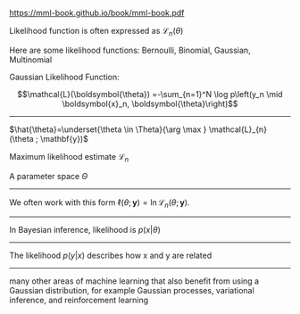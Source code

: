 https://mml-book.github.io/book/mml-book.pdf

Likelihood function is often expressed as $\mathcal{L}_{n}(\theta)$

Here are some likelihood functions: Bernoulli, Binomial, Gaussian, Multinomial

Gaussian Likelihood Function:

$$\mathcal{L}(\boldsymbol{\theta}) =-\sum_{n=1}^N \log p\left(y_n \mid \boldsymbol{x}_n, \boldsymbol{\theta}\right)$$





------

$\hat{\theta}=\underset{\theta \in \Theta}{\arg \max } \mathcal{L}_{n}(\theta ; \mathbf{y})$

Maximum likelihood estimate $\mathcal{L}_{n}$  

A parameter space $\Theta$

---------------
We often work with this form $\ell(\theta ; \mathbf{y})=\ln \mathcal{L}_{n}(\theta ; \mathbf{y}) .$

--------------
In Bayesian inference, likelihood is $p(x | \theta)$ 

--------------
The likelihood $p(y | x)$ describes how x and y are related

--------------
many other areas of machine learning that also benefit from
using a Gaussian distribution, for example Gaussian processes, variational
inference, and reinforcement learning
